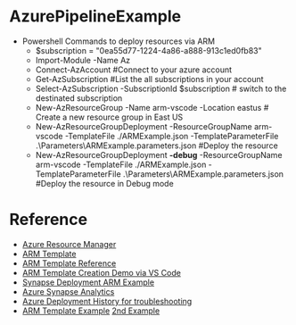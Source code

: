 # AzurePipelineExample
- Powershell Commands to deploy resources via ARM
    - $subscription = "0ea55d77-1224-4a86-a888-913c1ed0fb83"
    - Import-Module -Name Az
    - Connect-AzAccount #Connect to your azure account
    - Get-AzSubscription #List the all subscriptions in your account
    - Select-AzSubscription -SubscriptionId $subscription # switch to the destinated subscription
    - New-AzResourceGroup -Name arm-vscode -Location eastus # Create a new resource group in East US
    - New-AzResourceGroupDeployment -ResourceGroupName arm-vscode -TemplateFile ./ARMExample.json -TemplateParameterFile .\Parameters\ARMExample.parameters.json #Deploy the resource
    - New-AzResourceGroupDeployment **-debug** -ResourceGroupName arm-vscode -TemplateFile ./ARMExample.json -TemplateParameterFile .\Parameters\ARMExample.parameters.json #Deploy the resource in Debug mode

# Reference
- [Azure Resource Manager](https://learn.microsoft.com/en-us/azure/azure-resource-manager/management/overview)
- [ARM Template](https://learn.microsoft.com/en-us/azure/azure-resource-manager/templates/overview)
- [ARM Template Reference](https://learn.microsoft.com/en-us/azure/templates/)
- [ARM Template Creation Demo via VS Code](https://learn.microsoft.com/en-us/azure/azure-resource-manager/templates/quickstart-create-templates-use-visual-studio-code?tabs=CLI)
- [Synapse Deployment ARM Example](https://github.com/Azure/azure-quickstart-templates/blob/master/quickstarts/microsoft.synapse/synapse-poc/azuredeploy.json)
- [Azure Synapse Analytics](https://learn.microsoft.com/en-us/azure/synapse-analytics/)
- [Azure Deployment History for troubleshooting](https://learn.microsoft.com/en-us/azure/azure-resource-manager/templates/deployment-history?tabs=azure-portal)
- [ARM Template Example](https://github.com/lordozb/github-4/blob/a83560abf1286267ce48e1bfc39ed5d1fe302287/TemplateForWorkspace.json) [2nd Example](https://github.com/nisinha/cicd/blob/a7bdf1d48c059a3ade5fe9390b89533f92939293/testrepo/ARMTemplateForWorkspace.json)
